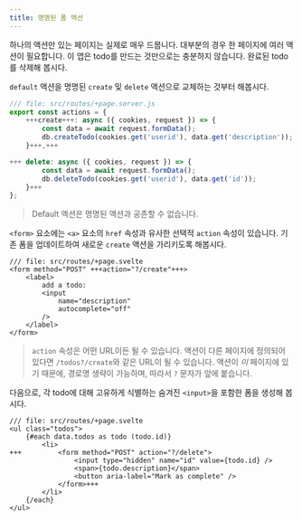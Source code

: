 ```yaml
---
title: 명명된 폼 액션
---
```


하나의 액션만 있는 페이지는 실제로 매우 드뭅니다. 대부분의 경우 한 페이지에 여러 액션이 필요합니다. 이 앱은 todo를 만드는 것만으로는 충분하지 않습니다. 완료된 todo를 삭제해 봅시다.

`default` 액션을 명명된 `create` 및 `delete` 액션으로 교체하는 것부터 해봅시다.

```js
/// file: src/routes/+page.server.js
export const actions = {
	+++create+++: async ({ cookies, request }) => {
		const data = await request.formData();
		db.createTodo(cookies.get('userid'), data.get('description'));
	}+++,+++

+++	delete: async ({ cookies, request }) => {
		const data = await request.formData();
		db.deleteTodo(cookies.get('userid'), data.get('id'));
	}+++
};
```

> Default 액션은 명명된 액션과 공존할 수 없습니다.

`<form>` 요소에는 `<a>` 요소의 `href` 속성과 유사한 선택적 `action` 속성이 있습니다. 기존 폼을 업데이트하여 새로운 `create` 액션을 가리키도록 해봅시다.

```svelte
/// file: src/routes/+page.svelte
<form method="POST" +++action="?/create"+++>
	<label>
		add a todo:
		<input
			name="description"
			autocomplete="off"
		/>
	</label>
</form>
```

> `action` 속성은 어떤 URL이든 될 수 있습니다. 액션이 다른 페이지에 정의되어 있다면 `/todos?/create`와 같은 URL이 될 수 있습니다. 액션이 _이_ 페이지에 있기 때문에, 경로명 생략이 가능하며, 따라서 `?` 문자가 앞에 붙습니다.

다음으로, 각 todo에 대해 고유하게 식별하는 숨겨진 `<input>`을 포함한 폼을 생성해 봅시다.

```svelte
/// file: src/routes/+page.svelte
<ul class="todos">
	{#each data.todos as todo (todo.id)}
		<li>
+++			<form method="POST" action="?/delete">
				<input type="hidden" name="id" value={todo.id} />
				<span>{todo.description}</span>
				<button aria-label="Mark as complete" />
			</form>+++
		</li>
	{/each}
</ul>
```
